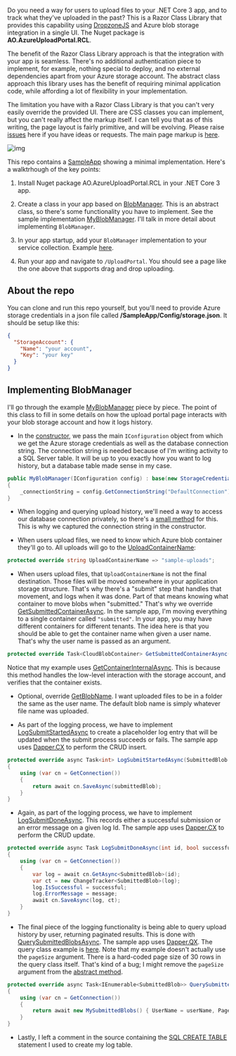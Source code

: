 Do you need a way for users to upload files to your .NET Core 3 app, and to track what they've uploaded in the past? This is a Razor Class Library that provides this capability using [DropzoneJS](https://www.dropzonejs.com/) and Azure blob storage integration in a single UI. The Nuget package is **AO.AzureUploadPortal.RCL**.

The benefit of the Razor Class Library approach is that the integration with your app is seamless. There's no additional authentication piece to implement, for example, nothing special to deploy, and no external dependencies apart from your Azure storage account. The abstract class approach this library uses has the benefit of requiring minimal application code, while affording a lot of flexibility in your implementation.

The limitation you have with a Razor Class Library is that you can't very easily override the provided UI. There are CSS classes you can implement, but you can't really affect the markup itself. I can tell you that as of this writing, the page layout is fairly primitive, and will be evolving. Please raise [issues](https://github.com/adamosoftware/AzureUploadPortal.RCL/issues) here if you have ideas or requests. The main page markup is [here](https://github.com/adamosoftware/AzureUploadPortal.RCL/blob/master/AzureUploader.RCL/Areas/UploadPortal/Pages/Index.cshtml).

![img](https://adamosoftware.blob.core.windows.net/images/azure-upload-portal-smaller.gif)

This repo contains a [SampleApp](https://github.com/adamosoftware/AzureUploadPortal.RCL/tree/master/SampleApp) showing a minimal implementation. Here's a walktrhough of the key points:

1. Install Nuget package AO.AzureUploadPortal.RCL in your .NET Core 3 app.

2. Create a class in your app based on [BlobManager](https://github.com/adamosoftware/AzureUploadPortal.RCL/blob/master/AzureUploader.RCL/Areas/UploadPortal/Services/BlobManager.cs). This is an abstract class, so there's some functionality you have to implement. See the sample implementation [MyBlobManager](https://github.com/adamosoftware/AzureUploadPortal.RCL/blob/master/SampleApp/Services/MyBlobManager.cs). I'll talk in more detail about implementing `BlobManager`.

3. In your app startup, add your `BlobManager` implementation to your service collection. Example [here](https://github.com/adamosoftware/AzureUploadPortal.RCL/blob/master/SampleApp/Startup.cs#L39).

4. Run your app and navigate to `/UploadPortal`. You should see a page like the one above that supports drag and drop uploading.

## About the repo
You can clone and run this repo yourself, but you'll need to provide Azure storage credentials in a json file called **/SampleApp/Config/storage.json**. It should be setup like this:

```json
{
  "StorageAccount": {
    "Name": "your account",
    "Key": "your key"
  }
}
```

## Implementing BlobManager
I'll go through the example [MyBlobManager](https://github.com/adamosoftware/AzureUploadPortal.RCL/blob/master/SampleApp/Services/MyBlobManager.cs) piece by piece. The point of this class to fill in some details on how the upload portal page interacts with your blob storage account and how it logs history.

- In the [constructor](https://github.com/adamosoftware/AzureUploadPortal.RCL/blob/master/SampleApp/Services/MyBlobManager.cs#L22), we pass the main `IConfiguration` object from which we get the Azure storage credentials as well as the database connection string. The connection string is needed because of I'm writing activity to a SQL Server table. It will be up to you exactly how you want to log history, but a database table made sense in my case.

```csharp
public MyBlobManager(IConfiguration config) : base(new StorageCredentials(config["StorageAccount:Name"], config["StorageAccount:Key"]))
{
    _connectionString = config.GetConnectionString("DefaultConnection");
}
```

- When logging and querying upload history, we'll need a way to access our database connection privately, so there's a [small method](https://github.com/adamosoftware/AzureUploadPortal.RCL/blob/master/SampleApp/Services/MyBlobManager.cs#L27) for this. This is why we captured the connection string in the constructor.

- When users upload files, we need to know which Azure blob container they'll go to. All uploads will go to the [UploadContainerName](https://github.com/adamosoftware/AzureUploadPortal.RCL/blob/master/SampleApp/Services/MyBlobManager.cs#L29):

```csharp
protected override string UploadContainerName => "sample-uploads";
```

- When users upload files, that `UploadContainerName` is not the final destination. Those files will be moved somewhere in your application storage structure. That's why there's a "submit" step that handles that movement, and logs when it was done. Part of that means knowing what container to move blobs when "submitted." That's why we override [GetSubmittedContainerAsync](https://github.com/adamosoftware/AzureUploadPortal.RCL/blob/master/SampleApp/Services/MyBlobManager.cs#L31). In the sample app, I'm moving everything to a single container called `"submitted"`. In your app, you may have different containers for different tenants. The idea here is that you should be able to get the container name when given a user name. That's why the user name is passed as an argument.

```csharp
protected override Task<CloudBlobContainer> GetSubmittedContainerAsync(string userName) => GetContainerInternalAsync("submitted");
```

Notice that my example uses [GetContainerInternalAsync](https://github.com/adamosoftware/AzureUploadPortal.RCL/blob/master/AzureUploader.RCL/Areas/UploadPortal/Services/BlobManager.cs#L48). This is because this method handles the low-level interaction with the storage account, and verifies that the container exists.

- Optional, override [GetBlobName](https://github.com/adamosoftware/AzureUploadPortal.RCL/blob/master/AzureUploader.RCL/Areas/UploadPortal/Services/BlobManager.cs#L42). I want uploaded files to be in a folder the same as the user name. The default blob name is simply whatever file name was uploaded.

- As part of the logging process, we have to implement [LogSubmitStartedAsync](https://github.com/adamosoftware/AzureUploadPortal.RCL/blob/master/SampleApp/Services/MyBlobManager.cs#L51) to create a placeholder log entry that will be updated when the submit process succeeds or fails. The sample app uses [Dapper.CX](https://github.com/adamosoftware/Dapper.CX) to perform the CRUD insert.

```csharp
protected override async Task<int> LogSubmitStartedAsync(SubmittedBlob submittedBlob)
{
    using (var cn = GetConnection())
    {
        return await cn.SaveAsync(submittedBlob);
    }
}
```

- Again, as part of the logging process, we have to implement [LogSubmitDoneAsync](https://github.com/adamosoftware/AzureUploadPortal.RCL/blob/master/SampleApp/Services/MyBlobManager.cs#L39). This records either a successful submission or an error message on a given log Id. The sample app uses [Dapper.CX](https://github.com/adamosoftware/Dapper.CX) to perform the CRUD update.

```csharp
protected override async Task LogSubmitDoneAsync(int id, bool successful, string message = null)
{
    using (var cn = GetConnection())
    {
        var log = await cn.GetAsync<SubmittedBlob>(id);
        var ct = new ChangeTracker<SubmittedBlob>(log);
        log.IsSuccessful = successful;
        log.ErrorMessage = message;
        await cn.SaveAsync(log, ct);
    }
}
```

- The final piece of the logging functionality is being able to query upload history by user, returning paginated results. This is done with [QuerySubmittedBlobsAsync](https://github.com/adamosoftware/AzureUploadPortal.RCL/blob/master/SampleApp/Services/MyBlobManager.cs#L59). The sample app uses [Dapper.QX](https://github.com/adamosoftware/Dapper.QX). The query class example is [here](https://github.com/adamosoftware/AzureUploadPortal.RCL/blob/master/SampleApp/Queries/MySubmittedBlobs.cs). Note that my example doesn't actually use the `pageSize` argument. There is a hard-coded page size of 30 rows in the query class itself. That's kind of a bug; I might remove the `pageSize` argument from the [abstract method](https://github.com/adamosoftware/AzureUploadPortal.RCL/blob/master/AzureUploader.RCL/Areas/UploadPortal/Services/BlobManager.cs#L40).

```csharp
protected override async Task<IEnumerable<SubmittedBlob>> QuerySubmittedBlobsAsync(string userName, int pageSize = 30, int page = 0)
{
    using (var cn = GetConnection())
    {
        return await new MySubmittedBlobs() { UserName = userName, Page = page }.ExecuteAsync(cn);
    }
}
```

- Lastly, I left a comment in the source containing the [SQL CREATE TABLE](https://github.com/adamosoftware/AzureUploadPortal.RCL/blob/master/SampleApp/Services/MyBlobManager.cs#L68) statement I used to create my log table.
